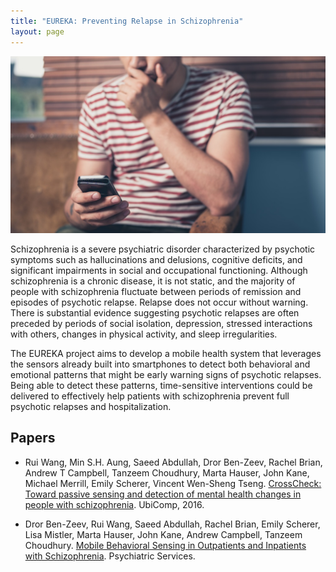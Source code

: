 ```yaml
---
title: "EUREKA: Preventing Relapse in Schizophrenia"
layout: page
---
```


![{{ page.title }}](/files/images/eureka.jpg)

Schizophrenia is a severe psychiatric disorder characterized by psychotic
symptoms such as hallucinations and delusions, cognitive deficits, and
significant impairments in social and occupational functioning. Although
schizophrenia is a chronic disease, it is not static, and the majority of
people with schizophrenia fluctuate between periods of remission and episodes
of psychotic relapse. Relapse does not occur without warning. There is
substantial evidence suggesting psychotic relapses are often preceded by
periods of social isolation, depression, stressed interactions with others,
changes in physical activity, and sleep irregularities.

The EUREKA project aims to develop a mobile health system that leverages the
sensors already built into smartphones to detect both behavioral and emotional
patterns that might be early warning signs of psychotic relapses. Being able to
detect these patterns, time-sensitive interventions could be delivered to
effectively help patients with schizophrenia prevent full psychotic relapses
and hospitalization.

## Papers ##

* Rui Wang, Min S.H. Aung, Saeed Abdullah, Dror Ben-Zeev, Rachel Brian,
Andrew T Campbell, Tanzeem Choudhury, Marta Hauser, John Kane, Michael Merrill,
Emily Scherer, Vincent Wen-Sheng Tseng.
[CrossCheck: Toward passive sensing and detection of mental health changes in people with schizophrenia][ubicomp-2016]. UbiComp, 2016.

* Dror Ben-Zeev, Rui Wang, Saeed Abdullah, Rachel Brian, Emily Scherer, Lisa
Mistler, Marta Hauser, John Kane, Andrew Campbell, Tanzeem Choudhury.
[Mobile Behavioral Sensing in Outpatients and Inpatients with Schizophrenia][ps-paper]. Psychiatric Services.

[ubicomp-2016]: http://pac.cs.cornell.edu/pubs/Ubicomp2016_Crosscheck.pdf
[ps-paper]: http://dx.doi.org/10.1176/appi.ps.201500130


